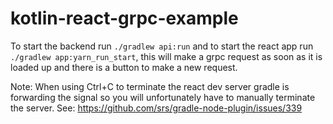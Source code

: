 # kotlin-react-grpc-example

To start the backend run `./gradlew api:run` and to start the react app run `./gradlew app:yarn_run_start`, this will make a grpc request as soon as it is loaded up and there is a button to make a new request.

Note: When using Ctrl+C to terminate the react dev server gradle is forwarding the signal so you will unfortunately have to manually terminate the server. See: <https://github.com/srs/gradle-node-plugin/issues/339>
